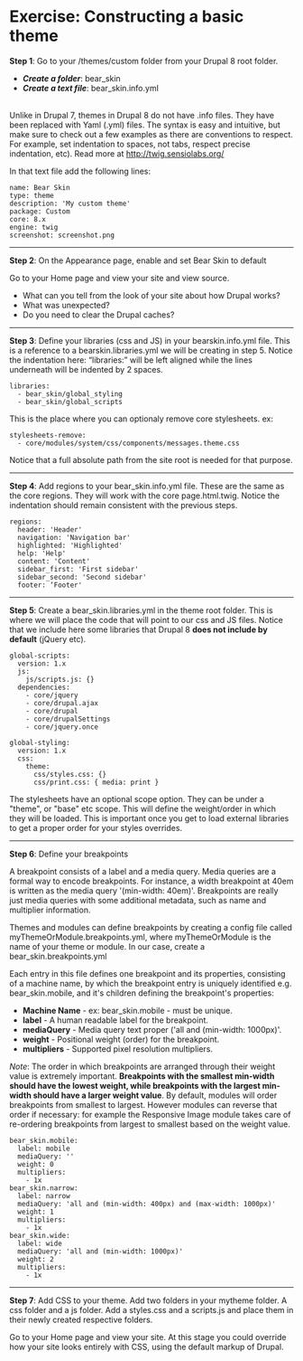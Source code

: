 # Exercise: Constructing a basic theme

**Step 1**: Go to your /themes/custom folder from your Drupal 8 root folder. 

* ***Create a folder***: bear_skin
* ***Create a text file***: bear_skin.info.yml
<br><br>

Unlike in Drupal 7, themes in Drupal 8 do not have .info files. They have been replaced with Yaml (.yml) files. The syntax is easy and intuitive, but make sure to check out a few examples as there are conventions to respect. For example, set indentation to spaces, not tabs, respect precise indentation, etc). Read more at http://twig.sensiolabs.org/

In that text file add the following lines:

```
name: Bear Skin
type: theme
description: 'My custom theme'
package: Custom
core: 8.x
engine: twig
screenshot: screenshot.png

```

---

**Step 2**: On the Appearance page, enable and set Bear Skin to default

Go to your Home page and view your site and view source.
* What can you tell from the look of your site about how Drupal works?
* What was unexpected?
* Do you need to clear the Drupal caches?
---

**Step 3**: Define your libraries (css and JS) in your bearskin.info.yml file. This is a reference to a bearskin.libraries.yml we will be creating in step 5. Notice the indentation here: “libraries:” will be left aligned while the lines underneath will be indented by 2 spaces.

```
libraries:
  - bear_skin/global_styling
  - bear_skin/global_scripts
```

This is the place where you can optionaly remove core stylesheets. ex:

```
stylesheets-remove:
  - core/modules/system/css/components/messages.theme.css
```

Notice that a full absolute path from the site root is needed for that purpose. 

---

**Step 4**: Add regions to your bear_skin.info.yml file. These are the same as the core regions. They will work with the core page.html.twig. Notice the indentation should remain consistent with the previous steps.

```
regions:
  header: 'Header'
  navigation: 'Navigation bar'
  highlighted: 'Highlighted'
  help: 'Help'
  content: 'Content'
  sidebar_first: 'First sidebar'
  sidebar_second: 'Second sidebar'
  footer: ‘Footer'
```

---

**Step 5**: Create a bear_skin.libraries.yml in the theme root folder. This is where we will place the code that will point to our css and JS files. Notice that we include here some libraries that Drupal 8 **does not include by default** (jQuery etc).

```
global-scripts:
  version: 1.x
  js:
    js/scripts.js: {}
  dependencies:
    - core/jquery
    - core/drupal.ajax
    - core/drupal
    - core/drupalSettings
    - core/jquery.once

global-styling:
  version: 1.x
  css: 
    theme:
      css/styles.css: {}
      css/print.css: { media: print }
```
The stylesheets have an optional scope option. They can be under a "theme", or "base" etc scope. This will define the weight/order in which they will be loaded. This is important once you get to load external libraries to get a proper order for your styles overrides.

---

**Step 6**: Define your breakpoints

A breakpoint consists of a label and a media query. Media queries are a formal way to encode breakpoints. For instance, a width breakpoint at 40em is written as the media query '(min-width: 40em)'. Breakpoints are really just media queries with some additional metadata, such as name and multiplier information.

Themes and modules can define breakpoints by creating a config file called myThemeOrModule.breakpoints.yml, where myThemeOrModule is the name of your theme or module. In our case, create a bear_skin.breakpoints.yml

Each entry in this file defines one breakpoint and its properties, consisting of a machine name, by which the breakpoint entry is uniquely identified e.g. bear_skin.mobile, and it's children defining the breakpoint's properties:

* **Machine Name** - ex: bear_skin.mobile - must be unique.
* **label** - A human readable label for the breakpoint.
* **mediaQuery** - Media query text proper ('all and (min-width: 1000px)'.
* **weight** - Positional weight (order) for the breakpoint.<br>
* **multipliers** - Supported pixel resolution multipliers.

*Note*: The order in which breakpoints are arranged through their weight value is extremely important. **Breakpoints with the smallest min-width should have the lowest weight, while breakpoints with the largest min-width should have a larger weight value**. By default, modules will order breakpoints from smallest to largest. However modules can reverse that order if necessary: for example the Responsive Image module takes care of re-ordering breakpoints from largest to smallest based on the weight value.

```
bear_skin.mobile:
  label: mobile
  mediaQuery: ''
  weight: 0
  multipliers:
    - 1x
bear_skin.narrow:
  label: narrow
  mediaQuery: 'all and (min-width: 400px) and (max-width: 1000px)'
  weight: 1
  multipliers:
    - 1x
bear_skin.wide:
  label: wide
  mediaQuery: 'all and (min-width: 1000px)'
  weight: 2
  multipliers:
    - 1x
```

---

**Step 7**: Add CSS to your theme.
Add two folders in your mytheme folder. A css folder and a js folder. 
Add a styles.css and a scripts.js and place them in their newly created respective folders.

Go to your Home page and view your site. At this stage you could override how your site looks entirely with CSS, using the default markup of Drupal.